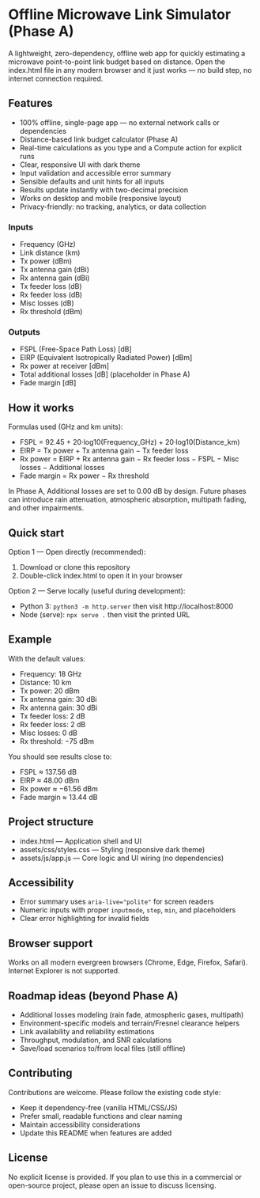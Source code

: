 # Offline Microwave Link Simulator (Phase A)

A lightweight, zero-dependency, offline web app for quickly estimating a microwave point-to-point link budget based on distance. Open the index.html file in any modern browser and it just works — no build step, no internet connection required.


## Features

- 100% offline, single-page app — no external network calls or dependencies
- Distance-based link budget calculator (Phase A)
- Real-time calculations as you type and a Compute action for explicit runs
- Clear, responsive UI with dark theme
- Input validation and accessible error summary
- Sensible defaults and unit hints for all inputs
- Results update instantly with two-decimal precision
- Works on desktop and mobile (responsive layout)
- Privacy-friendly: no tracking, analytics, or data collection

### Inputs
- Frequency (GHz)
- Link distance (km)
- Tx power (dBm)
- Tx antenna gain (dBi)
- Rx antenna gain (dBi)
- Tx feeder loss (dB)
- Rx feeder loss (dB)
- Misc losses (dB)
- Rx threshold (dBm)

### Outputs
- FSPL (Free-Space Path Loss) [dB]
- EIRP (Equivalent Isotropically Radiated Power) [dBm]
- Rx power at receiver [dBm]
- Total additional losses [dB] (placeholder in Phase A)
- Fade margin [dB]


## How it works

Formulas used (GHz and km units):
- FSPL = 92.45 + 20·log10(Frequency_GHz) + 20·log10(Distance_km)
- EIRP = Tx power + Tx antenna gain − Tx feeder loss
- Rx power = EIRP + Rx antenna gain − Rx feeder loss − FSPL − Misc losses − Additional losses
- Fade margin = Rx power − Rx threshold

In Phase A, Additional losses are set to 0.00 dB by design. Future phases can introduce rain attenuation, atmospheric absorption, multipath fading, and other impairments.


## Quick start

Option 1 — Open directly (recommended):
1. Download or clone this repository
2. Double-click index.html to open it in your browser

Option 2 — Serve locally (useful during development):
- Python 3: `python3 -m http.server` then visit http://localhost:8000
- Node (serve): `npx serve .` then visit the printed URL


## Example

With the default values:
- Frequency: 18 GHz
- Distance: 10 km
- Tx power: 20 dBm
- Tx antenna gain: 30 dBi
- Rx antenna gain: 30 dBi
- Tx feeder loss: 2 dB
- Rx feeder loss: 2 dB
- Misc losses: 0 dB
- Rx threshold: −75 dBm

You should see results close to:
- FSPL ≈ 137.56 dB
- EIRP ≈ 48.00 dBm
- Rx power ≈ −61.56 dBm
- Fade margin ≈ 13.44 dB


## Project structure

- index.html — Application shell and UI
- assets/css/styles.css — Styling (responsive dark theme)
- assets/js/app.js — Core logic and UI wiring (no dependencies)


## Accessibility

- Error summary uses `aria-live="polite"` for screen readers
- Numeric inputs with proper `inputmode`, `step`, `min`, and placeholders
- Clear error highlighting for invalid fields


## Browser support

Works on all modern evergreen browsers (Chrome, Edge, Firefox, Safari). Internet Explorer is not supported.


## Roadmap ideas (beyond Phase A)

- Additional losses modeling (rain fade, atmospheric gases, multipath)
- Environment-specific models and terrain/Fresnel clearance helpers
- Link availability and reliability estimations
- Throughput, modulation, and SNR calculations
- Save/load scenarios to/from local files (still offline)


## Contributing

Contributions are welcome. Please follow the existing code style:
- Keep it dependency-free (vanilla HTML/CSS/JS)
- Prefer small, readable functions and clear naming
- Maintain accessibility considerations
- Update this README when features are added


## License

No explicit license is provided. If you plan to use this in a commercial or open-source project, please open an issue to discuss licensing.
